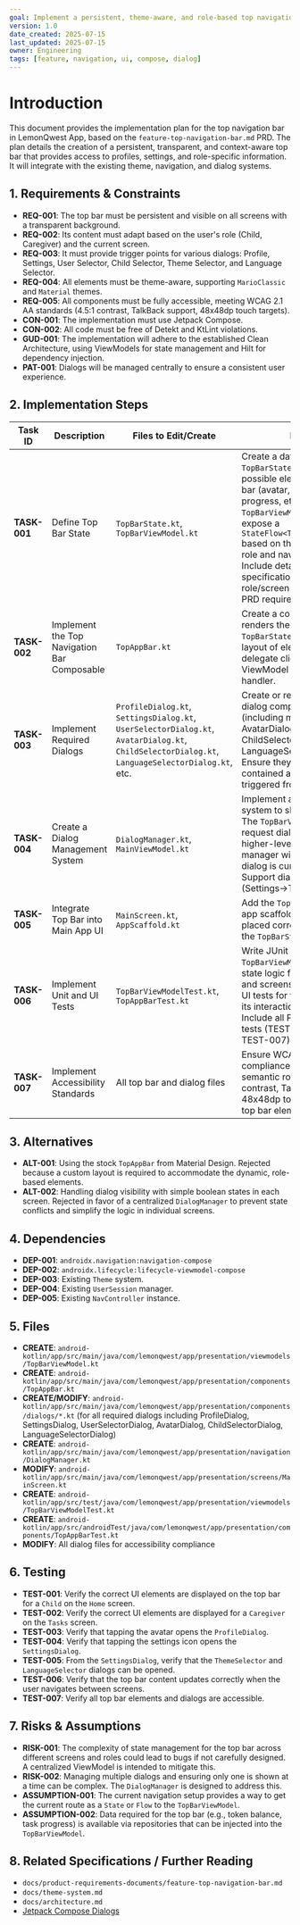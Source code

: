 ```yaml
---
goal: Implement a persistent, theme-aware, and role-based top navigation bar.
version: 1.0
date_created: 2025-07-15
last_updated: 2025-07-15
owner: Engineering
tags: [feature, navigation, ui, compose, dialog]
---
```


# Introduction

This document provides the implementation plan for the top navigation bar in LemonQwest App, based on the `feature-top-navigation-bar.md` PRD. The plan details the creation of a persistent, transparent, and context-aware top bar that provides access to profiles, settings, and role-specific information. It will integrate with the existing theme, navigation, and dialog systems.

## 1. Requirements & Constraints

- **REQ-001**: The top bar must be persistent and visible on all screens with a transparent background.
- **REQ-002**: Its content must adapt based on the user's role (Child, Caregiver) and the current screen.
- **REQ-003**: It must provide trigger points for various dialogs: Profile, Settings, User Selector, Child Selector, Theme Selector, and Language Selector.
- **REQ-004**: All elements must be theme-aware, supporting `MarioClassic` and `Material` themes.
- **REQ-005**: All components must be fully accessible, meeting WCAG 2.1 AA standards (4.5:1 contrast, TalkBack support, 48x48dp touch targets).
- **CON-001**: The implementation must use Jetpack Compose.
- **CON-002**: All code must be free of Detekt and KtLint violations.
- **GUD-001**: The implementation will adhere to the established Clean Architecture, using ViewModels for state management and Hilt for dependency injection.
- **PAT-001**: Dialogs will be managed centrally to ensure a consistent user experience.

## 2. Implementation Steps

| Task ID | Description | Files to Edit/Create | Details |
|---|---|---|---|
| **TASK-001** | Define Top Bar State | `TopBarState.kt`, `TopBarViewModel.kt` | Create a data class `TopBarState` to model all possible elements of the top bar (avatar, token balance, progress, etc.). Create a `TopBarViewModel` to build and expose a `StateFlow<TopBarState>` based on the current user role and navigation route. Include detailed specifications for each role/screen combination per PRD requirements. |
| **TASK-002** | Implement the Top Navigation Bar Composable | `TopAppBar.kt` | Create a composable that renders the UI based on the `TopBarState`. It will handle the layout of elements and delegate click events to the ViewModel or a navigation handler. |
| **TASK-003** | Implement Required Dialogs | `ProfileDialog.kt`, `SettingsDialog.kt`, `UserSelectorDialog.kt`, `AvatarDialog.kt`, `ChildSelectorDialog.kt`, `LanguageSelectorDialog.kt`, etc. | Create or refactor all required dialog composables (including missing AvatarDialog, ChildSelectorDialog, LanguageSelectorDialog). Ensure they are self-contained and can be triggered from the top bar. |
| **TASK-004** | Create a Dialog Management System | `DialogManager.kt`, `MainViewModel.kt` | Implement a centralized system to show/hide dialogs. The `TopBarViewModel` will request dialogs, and a higher-level `MainViewModel` or manager will control which dialog is currently visible. Support dialog chaining (Settings→Theme/Language). |
| **TASK-005** | Integrate Top Bar into Main App UI | `MainScreen.kt`, `AppScaffold.kt` | Add the `TopAppBar` to the main app scaffold, ensuring it's placed correctly and receives the `TopBarState`. |
| **TASK-006** | Implement Unit and UI Tests | `TopBarViewModelTest.kt`, `TopAppBarTest.kt` | Write JUnit tests for the `TopBarViewModel` to verify state logic for different roles and screens. Write Compose UI tests for the `TopAppBar` and its interaction with dialogs. Include all PRD-specified tests (TEST-001 through TEST-007). |
| **TASK-007** | Implement Accessibility Standards | All top bar and dialog files | Ensure WCAG 2.1 AA compliance including semantic roles, 4.5:1 color contrast, TalkBack support, 48x48dp touch targets for all top bar elements and dialogs. |

## 3. Alternatives

- **ALT-001**: Using the stock `TopAppBar` from Material Design. Rejected because a custom layout is required to accommodate the dynamic, role-based elements.
- **ALT-002**: Handling dialog visibility with simple boolean states in each screen. Rejected in favor of a centralized `DialogManager` to prevent state conflicts and simplify the logic in individual screens.

## 4. Dependencies

- **DEP-001**: `androidx.navigation:navigation-compose`
- **DEP-002**: `androidx.lifecycle:lifecycle-viewmodel-compose`
- **DEP-003**: Existing `Theme` system.
- **DEP-004**: Existing `UserSession` manager.
- **DEP-005**: Existing `NavController` instance.

## 5. Files

- **CREATE**: `android-kotlin/app/src/main/java/com/lemonqwest/app/presentation/viewmodels/TopBarViewModel.kt`
- **CREATE**: `android-kotlin/app/src/main/java/com/lemonqwest/app/presentation/components/TopAppBar.kt`
- **CREATE/MODIFY**: `android-kotlin/app/src/main/java/com/lemonqwest/app/presentation/components/dialogs/*.kt` (for all required dialogs including ProfileDialog, SettingsDialog, UserSelectorDialog, AvatarDialog, ChildSelectorDialog, LanguageSelectorDialog)
- **CREATE**: `android-kotlin/app/src/main/java/com/lemonqwest/app/presentation/navigation/DialogManager.kt`
- **MODIFY**: `android-kotlin/app/src/main/java/com/lemonqwest/app/presentation/screens/MainScreen.kt`
- **CREATE**: `android-kotlin/app/src/test/java/com/lemonqwest/app/presentation/viewmodels/TopBarViewModelTest.kt`
- **CREATE**: `android-kotlin/app/src/androidTest/java/com/lemonqwest/app/presentation/components/TopAppBarTest.kt`
- **MODIFY**: All dialog files for accessibility compliance

## 6. Testing

- **TEST-001**: Verify the correct UI elements are displayed on the top bar for a `Child` on the `Home` screen.
- **TEST-002**: Verify the correct UI elements are displayed for a `Caregiver` on the `Tasks` screen.
- **TEST-003**: Verify that tapping the avatar opens the `ProfileDialog`.
- **TEST-004**: Verify that tapping the settings icon opens the `SettingsDialog`.
- **TEST-005**: From the `SettingsDialog`, verify that the `ThemeSelector` and `LanguageSelector` dialogs can be opened.
- **TEST-006**: Verify that the top bar content updates correctly when the user navigates between screens.
- **TEST-007**: Verify all top bar elements and dialogs are accessible.

## 7. Risks & Assumptions

- **RISK-001**: The complexity of state management for the top bar across different screens and roles could lead to bugs if not carefully designed. A centralized ViewModel is intended to mitigate this.
- **RISK-002**: Managing multiple dialogs and ensuring only one is shown at a time can be complex. The `DialogManager` is designed to address this.
- **ASSUMPTION-001**: The current navigation setup provides a way to get the current route as a `State` or `Flow` to the `TopBarViewModel`.
- **ASSUMPTION-002**: Data required for the top bar (e.g., token balance, task progress) is available via repositories that can be injected into the `TopBarViewModel`.

## 8. Related Specifications / Further Reading

- `docs/product-requirements-documents/feature-top-navigation-bar.md`
- `docs/theme-system.md`
- `docs/architecture.md`
- [Jetpack Compose Dialogs](https://developer.android.com/jetpack/compose/dialogs)

